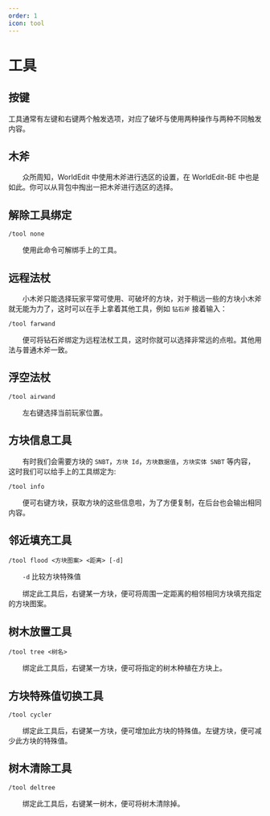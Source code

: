 ```yaml
---
order: 1
icon: tool
---
```


# 工具

## 按键

工具通常有左键和右键两个触发选项，对应了破坏与使用两种操作与两种不同触发内容。

## 木斧
&emsp;&emsp;众所周知，WorldEdit 中使用木斧进行选区的设置，在 WorldEdit-BE 中也是如此。你可以从背包中掏出一把木斧进行选区的选择。

## 解除工具绑定

```
/tool none
```
&emsp;&emsp;使用此命令可解绑手上的工具。

## 远程法杖

&emsp;&emsp;小木斧只能选择玩家平常可使用、可破坏的方块，对于稍远一些的方块小木斧就无能为力了，这时可以在手上拿着其他工具，例如 `钻石斧`
 接着输入：
```
/tool farwand
```
&emsp;&emsp;便可将钻石斧绑定为远程法杖工具，这时你就可以选择非常远的点啦。其他用法与普通木斧一致。

## 浮空法杖
```
/tool airwand
```
&emsp;&emsp;左右键选择当前玩家位置。

## 方块信息工具

&emsp;&emsp;有时我们会需要方块的 `SNBT`，`方块 Id`，`方块数据值`，`方块实体 SNBT` 等内容，这时我们可以给手上的工具绑定为:
```
/tool info
```
&emsp;&emsp;便可右键方块，获取方块的这些信息啦，为了方便复制，在后台也会输出相同内容。

## 邻近填充工具

```
/tool flood <方块图案> <距离> [-d]
```
&emsp;&emsp;`-d` 比较方块特殊值

&emsp;&emsp;绑定此工具后，右键某一方块，便可将周围一定距离的相邻相同方块填充指定的方块图案。

## 树木放置工具

```
/tool tree <树名>
```
&emsp;&emsp;绑定此工具后，右键某一方块，便可将指定的树木种植在方块上。

## 方块特殊值切换工具

```
/tool cycler
```
&emsp;&emsp;绑定此工具后，右键某一方块，便可增加此方块的特殊值。左键方块，便可减少此方块的特殊值。

## 树木清除工具

```
/tool deltree
```
&emsp;&emsp;绑定此工具后，右键某一树木，便可将树木清除掉。